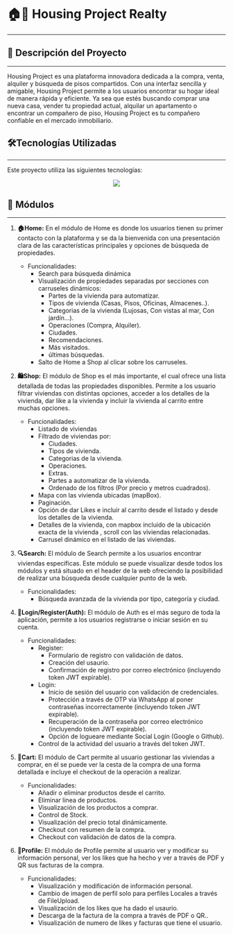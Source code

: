 # 🏠🏢 Housing Project Realty
---
## 📝 Descripción del Proyecto
---
Housing Project es una plataforma innovadora dedicada a la compra, venta, alquiler y búsqueda de pisos compartidos. Con una interfaz sencilla y amigable, Housing Project permite a los usuarios encontrar su hogar ideal de manera rápida y eficiente. Ya sea que estés buscando comprar una nueva casa, vender tu propiedad actual, alquilar un apartamento o encontrar un compañero de piso, Housing Project es tu compañero confiable en el mercado inmobiliario.

## 🛠️Tecnologías Utilizadas
---
Este proyecto utiliza las siguientes tecnologías:

<div align="center">
  <a href="https://skillicons.dev" rel="nofollow">
    <img src="https://skillicons.dev/icons?i=mysql,php,js,jquery,html,css,a=15" style="max-width: 100%;">
  </a>
</div>

## 🔗 Módulos
---
1. **🏠Home:**
    En el módulo de Home es donde los usuarios tienen su primer contacto con la plataforma y se da la bienvenida con una presentación clara de las características principales y opciones de búsqueda de propiedades.
    - Funcionalidades:
       - Search para búsqueda dinámica
       - Visualización de propiedades separadas por secciones con carruseles dinámicos:
            - Partes de la vivienda para automatizar.
            - Tipos de vivienda (Casas, Pisos, Oficinas, Almacenes..).
            - Categorias de la vivienda (Lujosas, Con vistas al mar, Con jardín...).
            - Operaciones (Compra, Alquiler).
            - Ciudades.
            - Recomendaciones.
            - Más visitados.
            - últimas búsquedas.
       - Salto de Home a Shop al clicar sobre los carruseles.
       

2. **🛍️Shop:**
   El módulo de Shop es el más importante, el cual ofrece una lista detallada de todas las propiedades disponibles. Permite a los usuario filtrar viviendas con distintas opciones, acceder a los detalles de la vivienda, dar like a la vivienda y incluir la vivienda al carrito entre muchas opciones.
   - Funcionalidades:
       - Listado de viviendas
       - Filtrado de viviendas por:
            - Ciudades.
            - Tipos de vivienda.
            - Categorias de la vivienda.
            - Operaciones.
            - Extras.
            - Partes a automatizar de la vivienda.
            - Ordenado de los filtros (Por precio y metros cuadrados).
       - Mapa con las vivienda ubicadas (mapBox).
       - Paginación.
       - Opción de dar Likes e incluir al carrito desde el listado y desde los detalles de la vivienda.
       - Detalles de la vivienda, con mapbox incluido de la ubicación exacta de la vivienda , scroll con las viviendas relacionadas.
       - Carrusel dinámico en el listado de las viviendas.

3. **🔍Search:**
    El módulo de Search permite a los usuarios encontrar viviendas específicas. Este módulo se puede visualizar desde todos los módulos y está situado en el header de la web ofreciendo la posibilidad de realizar una búsqueda desde cualquier punto de la web.
   - Funcionalidades:
       - Búsqueda avanzada de la vivienda por tipo, categoría y ciudad.
       
4. **🔑Login/Register(Auth):**
    El módulo de Auth es el más seguro de toda la aplicación, permite a los usuarios registrarse o iniciar sesión en su cuenta.
   - Funcionalidades:
       - Register:
            - Formulario de registro con validación de datos.
            - Creación del usaurio.
            - Confirmación de registro por correo electrónico (incluyendo token JWT expirable).
       - Login:
            - Inicio de sesión del usuario con validación de credenciales.
            - Protección a través de OTP via WhatsApp al poner contraseñas incorrectamente (incluyendo token JWT expirable).
            - Recuperación de la contraseña por correo electrónico (incluyendo token JWT expirable).
            - Opción de logueare mediante Social Login (Google o Github).
        - Control de la actividad del usuario a través del token JWT.

5. **🛒Cart:**
    El módulo de Cart permite al usuario gestionar las viviendas a comprar, en él se puede ver la cesta de la compra de una forma detallada e incluye el checkout de la operación a realizar.
   - Funcionalidades:
       - Añadir o eliminar productos desde el carrito.
       - Eliminar linea de productos.
       - Visualización de los productos a comprar.
       - Control de Stock.
       - Visualización del precio total dinámicamente.
       - Checkout con resumen de la compra.
       - Checkout con validación de datos de la compra.

6. **👤Profile:**
   El módulo de Profile permite al usuario ver y modificar su información personal, ver los likes que ha hecho y ver a través de PDF y QR sus facturas de la compra.
   - Funcionalidades:
       - Visualización y modificación de información personal.
       - Cambio de imagen de perfil solo para perfiles Locales a través de FileUpload.
       - Visualización de los likes que ha dado el usaurio.
       - Descarga de la factura de la compra a través de PDF o QR..
       - Visualización de numero de likes y facturas que tiene el usuario.
